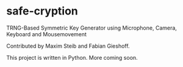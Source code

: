 # safe-cryption
TRNG-Based Symmetric Key Generator using Microphone, Camera, Keyboard and Mousemovement

Contributed by Maxim Steib and Fabian Gieshoff.

This project is written in Python. More coming soon.
